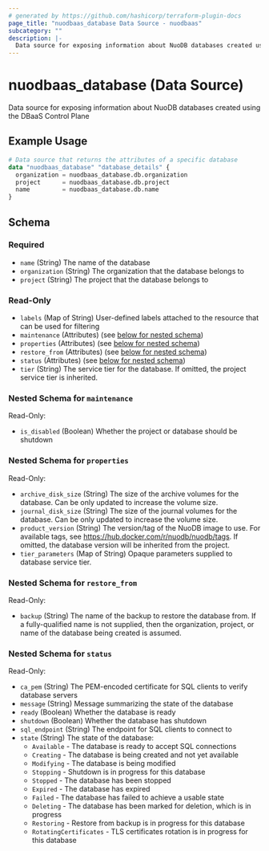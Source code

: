 ```yaml
---
# generated by https://github.com/hashicorp/terraform-plugin-docs
page_title: "nuodbaas_database Data Source - nuodbaas"
subcategory: ""
description: |-
  Data source for exposing information about NuoDB databases created using the DBaaS Control Plane
---
```


# nuodbaas_database (Data Source)

Data source for exposing information about NuoDB databases created using the DBaaS Control Plane

## Example Usage

```terraform
# Data source that returns the attributes of a specific database
data "nuodbaas_database" "database_details" {
  organization = nuodbaas_database.db.organization
  project      = nuodbaas_database.db.project
  name         = nuodbaas_database.db.name
}
```

<!-- schema generated by tfplugindocs -->
## Schema

### Required

- `name` (String) The name of the database
- `organization` (String) The organization that the database belongs to
- `project` (String) The project that the database belongs to

### Read-Only

- `labels` (Map of String) User-defined labels attached to the resource that can be used for filtering
- `maintenance` (Attributes) (see [below for nested schema](#nestedatt--maintenance))
- `properties` (Attributes) (see [below for nested schema](#nestedatt--properties))
- `restore_from` (Attributes) (see [below for nested schema](#nestedatt--restore_from))
- `status` (Attributes) (see [below for nested schema](#nestedatt--status))
- `tier` (String) The service tier for the database. If omitted, the project service tier is inherited.

<a id="nestedatt--maintenance"></a>
### Nested Schema for `maintenance`

Read-Only:

- `is_disabled` (Boolean) Whether the project or database should be shutdown


<a id="nestedatt--properties"></a>
### Nested Schema for `properties`

Read-Only:

- `archive_disk_size` (String) The size of the archive volumes for the database. Can be only updated to increase the volume size.
- `journal_disk_size` (String) The size of the journal volumes for the database. Can be only updated to increase the volume size.
- `product_version` (String) The version/tag of the NuoDB image to use. For available tags, see https://hub.docker.com/r/nuodb/nuodb/tags. If omitted, the database version will be inherited from the project.
- `tier_parameters` (Map of String) Opaque parameters supplied to database service tier.


<a id="nestedatt--restore_from"></a>
### Nested Schema for `restore_from`

Read-Only:

- `backup` (String) The name of the backup to restore the database from. If a fully-qualified name is not supplied, then the organization, project, or name of the database being created is assumed.


<a id="nestedatt--status"></a>
### Nested Schema for `status`

Read-Only:

- `ca_pem` (String) The PEM-encoded certificate for SQL clients to verify database servers
- `message` (String) Message summarizing the state of the database
- `ready` (Boolean) Whether the database is ready
- `shutdown` (Boolean) Whether the database has shutdown
- `sql_endpoint` (String) The endpoint for SQL clients to connect to
- `state` (String) The state of the database:
  * `Available` - The database is ready to accept SQL connections
  * `Creating` - The database is being created and not yet available
  * `Modifying` - The database is being modified
  * `Stopping` - Shutdown is in progress for this database
  * `Stopped` - The database has been stopped
  * `Expired` - The database has expired
  * `Failed` - The database has failed to achieve a usable state
  * `Deleting` - The database has been marked for deletion, which is in progress
  * `Restoring` - Restore from backup is in progress for this database
  * `RotatingCertificates` - TLS certificates rotation is in progress for this database
